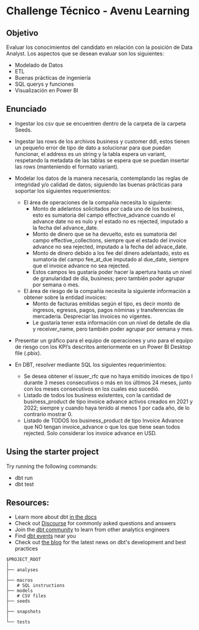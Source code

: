 # Challenge Técnico - Avenu Learning 

## Objetivo
Evaluar los conocimientos del candidato en relación con la posición de Data Analyst. Los aspectos que se desean evaluar son los siguientes:
- Modelado de Datos
- ETL
- Buenas prácticas de ingeniería
- SQL querys y funciones
- Visualización en Power BI

## Enunciado
- Ingestar los csv que se encuentren dentro de la carpeta de la carpeta Seeds.
- Ingestar las rows de los archivos business y customer ddl, estos tienen un pequeño error de tipo de dato a solucionar para que puedan funcionar, el address es un string y la tabla espera un variant, respetando la metadata de las tablas se espera que se puedan insertar las rows (manteniendo el formato variant).

- Modelar los datos de la manera necesaria, contemplando las reglas de integridad y/o calidad de datos; siguiendo las buenas prácticas para soportar los siguientes requerimientos:
  - El área de operaciones de la compañía necesita lo siguiente:
    - Monto de adelantos solicitados por cada uno de los business, esto es sumatoria del campo effective_advance cuando el advance date no es nulo y el estado no es rejected, imputado a la fecha del advance_date.
    - Monto de dinero que se ha devuelto, esto es sumatoria del campo effective_collections, siempre que el estado del invoice advance no sea rejected, imputado a la fecha del advace_date.
    - Monto de dinero debido a los fee del dinero adelantado, esto es sumatoria del campo fee_at_due imputado al due_date, siempre que el invoice advance no sea rejected.
    - Estos campos les gustaría poder hacer la apertura hasta un nivel de granularidad de día, business; pero también poder agrupar por semana o mes.
  - El área de riesgo de la compañía necesita la siguiente información a obtener sobre la entidad invoices:
    - Monto de facturas emitidas según el tipo, es decir monto de ingresos, egresos, pagos, pagos nóminas y transferencias de mercadería. Despreciar las invoices no vigentes.
    - Le gustaría tener esta información con un nivel de detalle de día y receiver_name, pero también poder agrupar por semana y mes.
- Presentar un gráfico para el equipo de operaciones y uno para el equipo de riesgo con los KPI’s descritos anteriormente en un Power BI Desktop file (.pbix).
- En DBT, resolver mediante SQL los siguientes requerimientos:
  - Se desea obtener el issuer_rfc que no haya emitido invoices de tipo I durante 3 meses consecutivos o más en los últimos 24 meses, junto con los meses consecutivos en los cuales eso sucedió.
  - Listado de todos los business existentes, con la cantidad de business_product de tipo invoice advance activos creados en 2021 y 2022; siempre y cuando haya tenido al menos 1 por cada año, de lo contrario mostrar 0.
  - Listado de TODOS los business_product de tipo Invoice Advance que NO tengan invoice_advance o que los que tiene sean todos rejected. Solo considerar los invoice advance en USD.

## Using the starter project

Try running the following commands:
- dbt run
- dbt test

## Resources:
- Learn more about dbt [in the docs](https://docs.getdbt.com/docs/introduction)
- Check out [Discourse](https://discourse.getdbt.com/) for commonly asked questions and answers
- Join the [dbt community](https://getdbt.com/community) to learn from other analytics engineers
- Find [dbt events](https://events.getdbt.com) near you
- Check out [the blog](https://blog.getdbt.com/) for the latest news on dbt's development and best practices

```
$PROJECT_ROOT
│   
├── analyses
│   
├── macros
│   # SQL instructions
├── models 
│   # CSV files
├── seeds
│  
├── snapshots
│ 
└── tests
```
